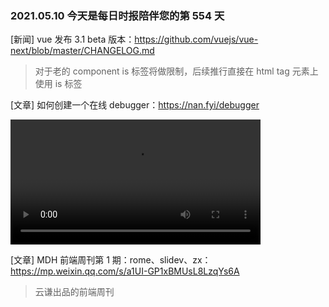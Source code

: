 ### 2021.05.10 今天是每日时报陪伴您的第 554 天

[新闻] vue 发布 3.1 beta 版本：<https://github.com/vuejs/vue-next/blob/master/CHANGELOG.md>

> 对于老的 component is 标签将做限制，后续推行直接在 html tag 元素上使用 is 标签

[文章] 如何创建一个在线 debugger：<https://nan.fyi/debugger>

<video src="https://nan.fyi/playground.mp4" width="400" autoplay="" playsinline="" loop="" class="Video-wv69i7-0 hoyTLU"></video>

[文章] MDH 前端周刊第 1 期：rome、slidev、zx：<https://mp.weixin.qq.com/s/a1UI-GP1xBMUsL8LzqYs6A>

> 云谦出品的前端周刊
